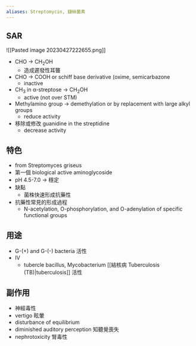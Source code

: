 ```yaml
---
aliases: Streptomycin, 鏈絲菌素
---
```

## SAR
![[Pasted image 20230427222655.png]]
- CHO $\rightarrow$ CH<sub>2</sub>OH
	- 造成遲發性耳聾
- CHO $\rightarrow$ COOH or schiff base derivative (oxime, semicarbazone
	- inactive
- CH<sub>3</sub> in α-streptose $\rightarrow$ CH<sub>2</sub>OH
	- active (not over STM)
- Methylamino group $\rightarrow$ demethylation or by replacement with large alkyl groups
	- reduce activity
- 移除或修改 guanidine in the streptidine
	- decrease activity

## 特色
- from Streptomyces griseus
- 第一個 biological active aminoglycoside
- pH 4.5-7.0 $\rightarrow$ 穩定
- 缺點
	- 菌株快速形成抗藥性
- 抗藥性常見的形成過程
	- N-acetylation, O-phosphorylation, and O-adenylation of specific functional groups

## 用途
- G-(+) and G-(-) bacteria 活性
- IV
	- tubercle bacillus, Mycobacterium [[結核病 Tuberculosis (TB)|tuberculosis]] 活性

## 副作用
- 神經毒性
- vertigo 眩暈
- disturbance of equilibrium
- diminished auditory perception 知聽覺喪失
- nephrotoxicity 腎毒性

